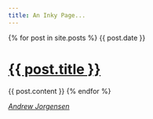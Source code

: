 ```yaml
---
title: An Inky Page...
---
```


{% for post in site.posts %}
{{ post.date }}
# <a href="{{ post.url }}">{{ post.title }}</a>
{{ post.content }}
{% endfor %}

[*Andrew Jorgensen*](http://andrew.jorgensenfamily.us/)

